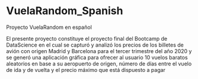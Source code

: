 # VuelaRandom_Spanish
Proyecto VuelaRandom en español

El presente proyecto constituye el proyecto final del Bootcamp de DataScience en el cual se capturó y analizó los precios de los billetes de avión con origen Madrid y Barcelona para el tercer trimestre del año 2020 y se generó una aplicación gráfica para ofrecer al usuario 10 vuelos baratos aleatorios en base a su aeropuerto de origen, número de días entre el vuelo de ida y de vuelta y el precio máximo que está dispuesto a pagar
